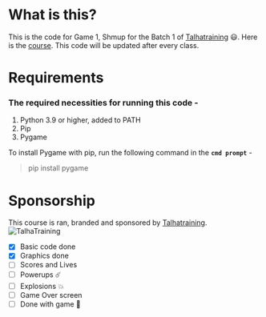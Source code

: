 # What is this?
This is the code for Game 1, Shmup for the Batch 1 of [Talhatraining](https://talhatraining.com/) :smiley:.
Here is the [course](https://talhatraining.com/course/best-coding-for-kids-games-made-with-python-for-beginners-to-mid-level/).
This code will be updated after every class.

# Requirements

### The required necessities for running this code -
1. Python 3.9 or higher, added to PATH
2. Pip
3. Pygame

To install Pygame with pip, run the following command in the **```cmd prompt```** -
> pip install pygame

# Sponsorship
This course is ran, branded and sponsored by [Talhatraining](https://talhatraining.com/). 
![TalhaTraining](https://talhatraining.com/wp-content/uploads/2022/06/talhatraining-350-100.png)

- [x] Basic code done
- [x] Graphics done
- [ ] Scores and Lives
- [ ] Powerups :comet:
- [ ] Explosions :boom:
- [ ] Game Over screen 
- [ ] Done with game :tada:
